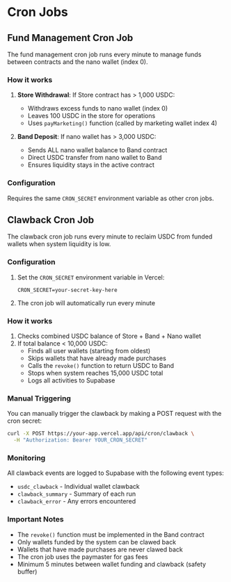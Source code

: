 # Cron Jobs

## Fund Management Cron Job

The fund management cron job runs every minute to manage funds between contracts and the nano wallet (index 0).

### How it works

1. **Store Withdrawal**: If Store contract has > 1,000 USDC:
   - Withdraws excess funds to nano wallet (index 0)
   - Leaves 100 USDC in the store for operations
   - Uses `payMarketing()` function (called by marketing wallet index 4)

2. **Band Deposit**: If nano wallet has > 3,000 USDC:
   - Sends ALL nano wallet balance to Band contract
   - Direct USDC transfer from nano wallet to Band
   - Ensures liquidity stays in the active contract

### Configuration

Requires the same `CRON_SECRET` environment variable as other cron jobs.

## Clawback Cron Job

The clawback cron job runs every minute to reclaim USDC from funded wallets when system liquidity is low.

### Configuration

1. Set the `CRON_SECRET` environment variable in Vercel:
   ```
   CRON_SECRET=your-secret-key-here
   ```

2. The cron job will automatically run every minute

### How it works

1. Checks combined USDC balance of Store + Band + Nano wallet
2. If total balance < 10,000 USDC:
   - Finds all user wallets (starting from oldest)
   - Skips wallets that have already made purchases
   - Calls the `revoke()` function to return USDC to Band
   - Stops when system reaches 15,000 USDC total
   - Logs all activities to Supabase

### Manual Triggering

You can manually trigger the clawback by making a POST request with the cron secret:

```bash
curl -X POST https://your-app.vercel.app/api/cron/clawback \
  -H "Authorization: Bearer YOUR_CRON_SECRET"
```

### Monitoring

All clawback events are logged to Supabase with the following event types:
- `usdc_clawback` - Individual wallet clawback
- `clawback_summary` - Summary of each run
- `clawback_error` - Any errors encountered

### Important Notes

- The `revoke()` function must be implemented in the Band contract
- Only wallets funded by the system can be clawed back
- Wallets that have made purchases are never clawed back
- The cron job uses the paymaster for gas fees
- Minimum 5 minutes between wallet funding and clawback (safety buffer)